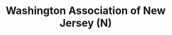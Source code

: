 ---
layout: repo
title: "Washington Association of New Jersey (N)"
id: 12537
permalink: repos/12537/
---